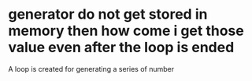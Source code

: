 # generator do not get stored in memory then how come i get those value even after the loop is ended
A loop is created for generating a series of number
